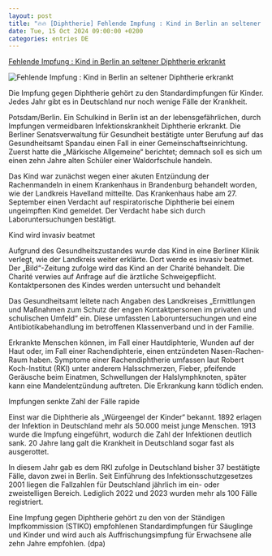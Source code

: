 ```yaml
---
layout: post
title: "🔥🔥 [Diphtherie] Fehlende Impfung : Kind in Berlin an seltener Diphtherie erkrankt"
date: Tue, 15 Oct 2024 09:00:00 +0200
categories: entries DE
---
```

[Fehlende Impfung : Kind in Berlin an seltener Diphtherie erkrankt](https://www.aerztezeitung.de/Medizin/Kind-in-Berlin-an-seltener-Diphtherie-erkrankt-453594.html)

![Fehlende Impfung : Kind in Berlin an seltener Diphtherie erkrankt](https://www.aerztezeitung.de/Bilder/Das-in-Berlin-erkrankte-Kind-war-nicht-gegen-Diphtherie-227478og.jpg)

Die Impfung gegen Diphtherie gehört zu den Standardimpfungen für Kinder. Jedes Jahr gibt es in Deutschland nur noch wenige Fälle der Krankheit.

Potsdam/Berlin. Ein Schulkind in Berlin ist an der lebensgefährlichen, durch Impfungen vermeidbaren Infektionskrankheit Diphtherie erkrankt. Die Berliner Senatsverwaltung für Gesundheit bestätigte unter Berufung auf das Gesundheitsamt Spandau einen Fall in einer Gemeinschaftseinrichtung. Zuerst hatte die „Märkische Allgemeine“ berichtet; demnach soll es sich um einen zehn Jahre alten Schüler einer Waldorfschule handeln.

Das Kind war zunächst wegen einer akuten Entzündung der Rachenmandeln in einem Krankenhaus in Brandenburg behandelt worden, wie der Landkreis Havelland mitteilte. Das Krankenhaus habe am 27. September einen Verdacht auf respiratorische Diphtherie bei einem ungeimpften Kind gemeldet. Der Verdacht habe sich durch Laboruntersuchungen bestätigt.

Kind wird invasiv beatmet

Aufgrund des Gesundheitszustandes wurde das Kind in eine Berliner Klinik verlegt, wie der Landkreis weiter erklärte. Dort werde es invasiv beatmet. Der „Bild“-Zeitung zufolge wird das Kind an der Charité behandelt. Die Charité verwies auf Anfrage auf die ärztliche Schweigepflicht. Kontaktpersonen des Kindes werden untersucht und behandelt

Das Gesundheitsamt leitete nach Angaben des Landkreises „Ermittlungen und Maßnahmen zum Schutz der engen Kontaktpersonen im privaten und schulischen Umfeld“ ein. Diese umfassten Laboruntersuchungen und eine Antibiotikabehandlung im betroffenen Klassenverband und in der Familie.

Erkrankte Menschen können, im Fall einer Hautdiphterie, Wunden auf der Haut oder, im Fall einer Rachendiphterie, einen entzündeten Nasen-Rachen-Raum haben. Symptome einer Rachendiphtherie umfassen laut Robert Koch-Institut (RKI) unter anderem Halsschmerzen, Fieber, pfeifende Geräusche beim Einatmen, Schwellungen der Halslymphknoten, später kann eine Mandelentzündung auftreten. Die Erkrankung kann tödlich enden.

Impfungen senkte Zahl der Fälle rapide

Einst war die Diphtherie als „Würgeengel der Kinder“ bekannt. 1892 erlagen der Infektion in Deutschland mehr als 50.000 meist junge Menschen. 1913 wurde die Impfung eingeführt, wodurch die Zahl der Infektionen deutlich sank. 20 Jahre lang galt die Krankheit in Deutschland sogar fast als ausgerottet.

In diesem Jahr gab es dem RKI zufolge in Deutschland bisher 37 bestätigte Fälle, davon zwei in Berlin. Seit Einführung des Infektionsschutzgesetzes 2001 liegen die Fallzahlen für Deutschland jährlich im ein- oder zweistelligen Bereich. Lediglich 2022 und 2023 wurden mehr als 100 Fälle registriert.

Eine Impfung gegen Diphtherie gehört zu den von der Ständigen Impfkommission (STIKO) empfohlenen Standardimpfungen für Säuglinge und Kinder und wird auch als Auffrischungsimpfung für Erwachsene alle zehn Jahre empfohlen. (dpa)

